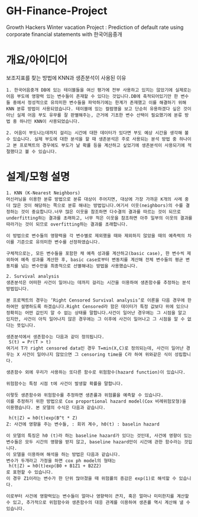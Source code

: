 # GH-Finance-Project
Growth Hackers Winter vacation Project : Prediction of default rate using corporate financial statements with 한국어음중개

# 개요/아이디어
보조지표를 찾는 방법에 KNN과 생존분석이 사용된 이유

    1. 한국어음중개 DB에 있는 테이블들을 여신 평가에 전부 사용하고 있지는 않았기에 실제로는 어음 부도에 영향력 있는 변수들이 존재할 수 있다는 것입니다.DB에 축적되어있기만 한 변수들 중에서 정성적으로 유의미한 변수들을 파악하기에는 한계가 존재했고 이를 해결하기 위해 KNN 분류 방법이 사용되었습니다. 테이블에 있는 컬럼명을 보고 단순히 유용하겠다 싶은 것이 아닌 실제 어음 부도 유무를 잘 판별해주는, 근거에 기초한 변수 선택이 필요했기에 분류 방법 중 하나인 KNN이 사용되었습니다.

    2. 어음이 부도나는데까지 걸리는 시간에 대한 데이터가 있다면 부도 예상 시간을 생각해 볼 수 있습니다. 실제 부도에 대한 분석을 할 때 생존분석은 주로 사용되는 분석 방법 중 하나이고 본 프로젝트의 경우에도 부도가 날 확률 등을 계산하고 싶었기에 생존분석이 사용되기에 적절했다고 볼 수 있습니다.

# 설계/모형 설명
    1. KNN (K-Nearest Neighbors)
    머신러닝을 이용한 분류 방법으로 분류 대상이 주어지면, 대상에 가장 가까운 K개의 사례 중 더 많은 것이 해당하는 쪽으로 분류 해내는 방법입니다.여기서 이웃(neighbors)의 수를 결정하는 것이 중요합니다.너무 많은 이웃을 참조하면 다수결의 결과를 따르는 것이 되므로 underfitting하는 결과를 초래하고, 너무 적은 이웃을 참조하면 아주 일부의 이웃의 결과를 따라가는 것이 되므로 overfitting하는 결과를 초래합니다.

    이 방법으로 변수들의 영향력을 각 변수별로 제외했을 때와 제외하지 않았을 때의 예측력의 차이를 기준으로 유의미한 변수를 선정하였습니다.

    구체적으로는, 모든 변수들을 포함한 채 예측 성과를 계산하고(basic case), 한 변수씩 제외하여 예측 성과를 계산한 후, basic case로부터 변동치를 계산해 전체 변수들의 평균 변동치를 넘는 변수만을 최종적으로 선별해내는 방법을 사용했습니다.

    2. Survival analysis
    생존분석은 어떠한 사건이 일어나는 데까지 걸리는 시간을 이용하여 생존함수를 추정하는 분석 방법입니다.

    본 프로젝트의 경우는 ‘Right Censored Survival analysis’로 이론을 다음 경우에 한하여만 설명하도록 하겠습니다.Right Censored라 함은 데이터가 특정 값보다 위에 있으나 정확히는 어떤 값인지 알 수 없는 상태를 말합니다.사건이 일어난 경우에는 그 시점을 알고 있지만, 사건이 아직 일어나지 않은 경우에는 그 이후에 사건이 일어나고 그 시점을 알 수 없다는 뜻입니다.

    생존분석에서 생존함수는 다음과 같이 정의됩니다.
     S(t) = Pr(T > t)
    여기서 T가 right censored data인 경우 T=min(X,C)로 정의되는데, 사건이 일어난 경우는 X 사건이 일어나지 않았으면 그 censoring time을 C라 하여 위와같은 식이 성립합니다.

    생존함수 외에 우리가 사용하는 또다른 함수로 위험함수(hazard function)이 있습니다.

    위험함수는 특정 시점 t에 사건이 발생할 확률을 말합니다. 

    이렇듯 생존함수와 위험함수를 추정하면 생존률과 위험률을 예측할 수 있습니다.
    이를 추정하기 위한 방법으로 Cox proportional hazard model(Cox 비례위험모형)을 이용했습니다. 본 모델의 수식은 다음과 같습니다.

     h(t|Z) = h0(t)exp(B^t * Z)
    Z: 사건에 영향을 주는 변수들, : 회귀 계수, h0(t) : baselin hazard

    이 모델의 특징은 h0 (t)라 하는 baseline hazard가 있다는 것인데, 사건에 영향이 있는 변수들은 모두 시간의 영향을 받지 않고, baseline hazard만이 시간에 관한 함수라는 것입니다.
    이 모델을 이용하여 해석을 하는 방법은 다음과 같습니다.
    변수가 두개라고 가정을 하면 cox ph model의 형태는
     h(t|Z) = h0(t)exp(B0 + B1Z1 + B2Z2)
    로 표현할 수 있습니다.
    이 경우 Z1이라는 변수가 한 단위 많아졌을 때 위험률의 증감은 exp(1)로 해석할 수 있습니다.

    이로부터 사건에 영향력있는 변수들이 얼마나 영향력이 큰지, 혹은 얼마나 미미한지를 계산할 수 있고, 추가적으로 위험함수와 생존함수의 대응 관계를 이용하여 생존률 역시 계산해 낼 수 있습니다. 

